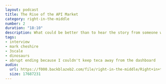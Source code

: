 ```yaml
---
layout: podcast
title: The Rise of the API Market
category: right-in-the-middle
number: 2
duration: "18:10"
description: What could be better than to hear the story from someone who was a key part of it?
tags:
- interview
- mark cheshire
- 3scale
- dinosaurs
- abrupt ending because I couldn't keep teca away from the dashboard
audio:
  url: https://f000.backblazeb2.com/file/right-in-the-middle/Right+in+the+Middle+-+002+-+The+Rise+of+the+API+Market.mp3
  size: 17687231
---
```

